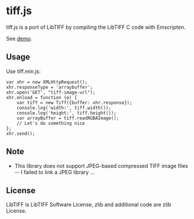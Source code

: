 # tiff.js
tiff.js is a port of LibTIFF by compiling the LibTIFF C code with Emscripten.

See [demo](http://seikichi.github.io/tiff.js).

## Usage
Use tiff.min.js:

    var xhr = new XMLHttpRequest();
    xhr.responseType = 'arraybuffer';
    xhr.open('GET', "tiff-image-url");
    xhr.onload = function (e) {
        var tiff = new Tiff({buffer: xhr.response});
        console.log('width:', tiff.width());
        console.log('height:', tiff.height());
        var arrayBuffer = tiff.readRGBAImage();
        // Let's do something nice
    };
    xhr.send();

## Note
- This library does not support JPEG-based compressed TIFF image files
-- I failed to link a JPEG library ...
    
## License
LibTIFF is LibTIFF Software License, zlib and additional code are zlib License.
